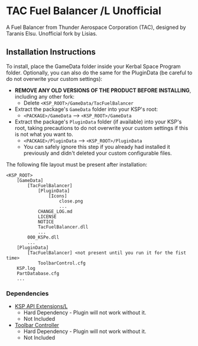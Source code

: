 # TAC Fuel Balancer /L Unofficial

A Fuel Balancer from Thunder Aerospace Corporation (TAC), designed by Taranis Elsu. Unofficial fork by Lisias.


## Installation Instructions

To install, place the GameData folder inside your Kerbal Space Program folder. Optionally, you can also do the same for the PluginData (be careful to do not overwrite your custom settings):

* **REMOVE ANY OLD VERSIONS OF THE PRODUCT BEFORE INSTALLING**, including any other fork:
	+ Delete `<KSP_ROOT>/GameData/TacFuelBalancer`
* Extract the package's `GameData` folder into your KSP's root:
	+ `<PACKAGE>/GameData` --> `<KSP_ROOT>/GameData`
* Extract the package's `PluginData` folder (if available) into your KSP's root, taking precautions to do not overwrite your custom settings if this is not what you want to.
	+ `<PACKAGE>/PluginData` --> `<KSP_ROOT>/PluginData`
	+ You can safely ignore this step if you already had installed it previously and didn't deleted your custom configurable files.

The following file layout must be present after installation:

```
<KSP_ROOT>
	[GameData]
		[TacFuelBalancer]
			[PluginData]
				[Icons]
					close.png
					...
			CHANGE_LOG.md
			LICENSE
			NOTICE
			TacFuelBalancer.dll
			...
		000_KSPe.dll
		...
	[PluginData]
		[TacFuelBalancer] <not present until you run it for the fist time>
			ToolbarControl.cfg 
	KSP.log
	PartDatabase.cfg
	...
```


### Dependencies

* [KSP API Extensions/L](https://github.com/net-lisias-ksp/KSPAPIExtensions)
	+ Hard Dependency - Plugin will not work without it.
	+ Not Included
* [Toolbar Controller](https://github.com/net-lisias-kspu/ToolbarControl)
	+ Hard Dependency - Plugin will not work without it.
	+ Not Included


